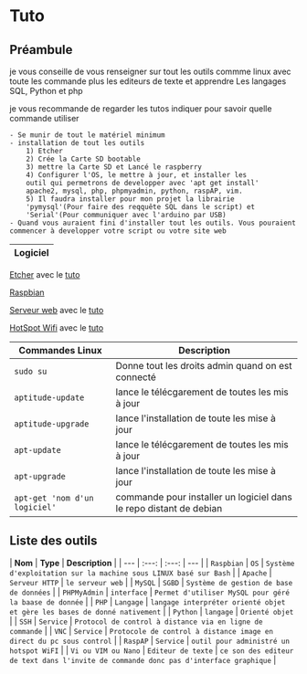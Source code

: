 # Tuto

## Préambule

je vous conseille de vous renseigner sur tout les outils commme linux avec toute les commande plus les editeurs de texte et apprendre Les langages SQL, Python et php

je vous recommande de regarder les tutos indiquer pour savoir quelle commande utiliser

    - Se munir de tout le matériel minimum
    - installation de tout les outils
        1) Etcher
        2) Crée la Carte SD bootable
        3) mettre la Carte SD et Lancé le raspberry
        4) Configurer l'OS, le mettre à jour, et installer les
        outil qui permetrons de developper avec 'apt get install'
        apache2, mysql, php, phpmyadmin, python, raspAP, vim.
        5) Il faudra installer pour mon projet la librairie
        'pymysql'(Pour faire des reqquête SQL dans le script) et
        'Serial'(Pour communiquer avec l'arduino par USB)
    - Quand vous auraient fini d'installer tout les outils. Vous pouraient commencer à developper votre script ou votre site web  

| **Logiciel** |
|---|

[Etcher](https://etcher.io/) avec le [tuto](https://www.framboise314.fr/installation-de-raspbian-pour-le-raspberry-pi-sur-carte-micro-sd-avec-etcher/)

[Raspbian](https://raspbian-france.fr/telechargements/)

[Serveur web](https://www.google.fr/search?q=serveur+web&rlz=1C1CHBF_frFR810FR811&oq=serveur+web+&aqs=chrome..69i57j69i60j0l4.4090j0j7&sourceid=chrome&ie=UTF-8) avec le [tuto](https://www.framboise314.fr/installation-de-raspbian-pour-le-raspberry-pi-sur-carte-micro-sd-avec-etcher/)

[HotSpot Wifi](https://www.google.fr/search?q=hotspot+wifi+raspberry&rlz=1C1CHBF_frFR810FR811&oq=hotspot+wifi+&aqs=chrome.0.69i59j0j69i57j0l3.5718j0j7&sourceid=chrome&ie=UTF-8) avec le [tuto](https://raspbian-france.fr/creer-un-hotspot-wi-fi-en-moins-de-10-minutes-avec-la-raspberry-pi/)

| **Commandes Linux** | **Description** |
|---| --- |  
| `sudo su` | Donne tout les droits admin quand on est connecté |
| `aptitude-update`| lance le télécgarement de toutes les mis à jour
| `aptitude-upgrade`| lance l'installation de toute les mise à jour
| `apt-update`| lance le télécgarement de toutes les mis à jour
| `apt-upgrade`| lance l'installation de toute les mise à jour
| `apt-get 'nom d'un logiciel'`| commande pour installer un logiciel dans le repo distant de debian|

## Liste des outils

| **Nom** | **Type** | **Description** |
| --- | :---: | :---: | --- |
| `Raspbian` | `OS` | `Système d'exploitation sur la machine sous LINUX basé sur Bash` |
| `Apache` | `Serveur HTTP` | `le serveur web` |
| `MySQL` | `SGBD` | `Système de gestion de base de données` |
| `PHPMyAdmin` | `interface` | `Permet d'utiliser MySQL pour géré la baase de donnée` |
| `PHP` | `Langage` | `langage interpréter orienté objet et gère les bases de donné nativement` |
| `Python` | `langage` | `Orienté objet` |
| `SSH` | `Service` | `Protocol de control à distance via en ligne de commande` |
| `VNC` | `Service` | `Protocole de control à distance image en direct du pc sous control` |
| `RaspAP` | `Service` | `outil pour administré un hotspot WiFI` |
| `Vi ou VIM ou Nano` | `Editeur de texte` | `ce son des editeur de text dans l'invite de commande donc pas d'interface graphique` |